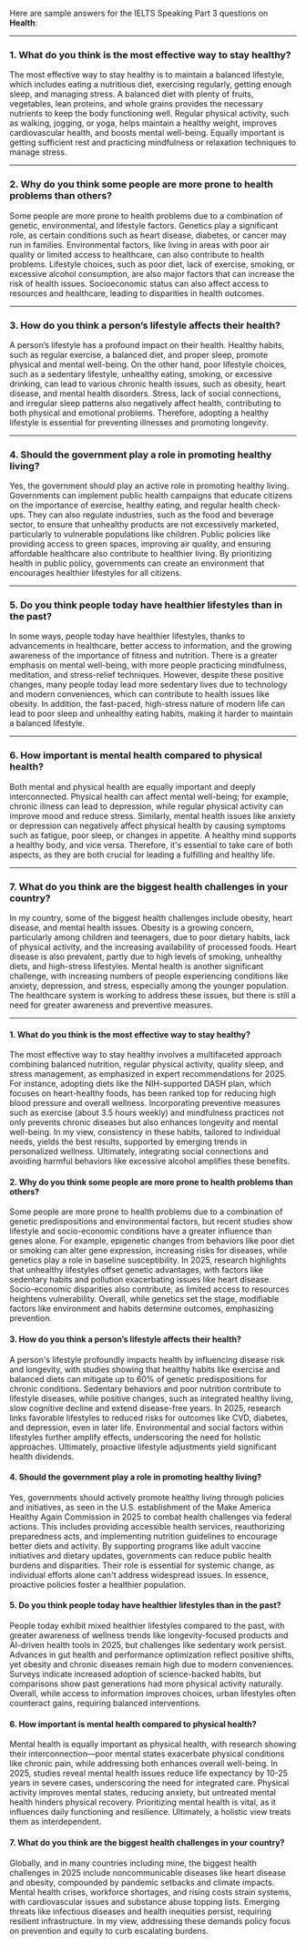 Here are sample answers for the IELTS Speaking Part 3 questions on **Health**:

---

### **1. What do you think is the most effective way to stay healthy?**

The most effective way to stay healthy is to maintain a balanced lifestyle, which includes eating a nutritious diet, exercising regularly, getting enough sleep, and managing stress. A balanced diet with plenty of fruits, vegetables, lean proteins, and whole grains provides the necessary nutrients to keep the body functioning well. Regular physical activity, such as walking, jogging, or yoga, helps maintain a healthy weight, improves cardiovascular health, and boosts mental well-being. Equally important is getting sufficient rest and practicing mindfulness or relaxation techniques to manage stress.

---

### **2. Why do you think some people are more prone to health problems than others?**

Some people are more prone to health problems due to a combination of genetic, environmental, and lifestyle factors. Genetics play a significant role, as certain conditions such as heart disease, diabetes, or cancer may run in families. Environmental factors, like living in areas with poor air quality or limited access to healthcare, can also contribute to health problems. Lifestyle choices, such as poor diet, lack of exercise, smoking, or excessive alcohol consumption, are also major factors that can increase the risk of health issues. Socioeconomic status can also affect access to resources and healthcare, leading to disparities in health outcomes.

---

### **3. How do you think a person’s lifestyle affects their health?**

A person’s lifestyle has a profound impact on their health. Healthy habits, such as regular exercise, a balanced diet, and proper sleep, promote physical and mental well-being. On the other hand, poor lifestyle choices, such as a sedentary lifestyle, unhealthy eating, smoking, or excessive drinking, can lead to various chronic health issues, such as obesity, heart disease, and mental health disorders. Stress, lack of social connections, and irregular sleep patterns also negatively affect health, contributing to both physical and emotional problems. Therefore, adopting a healthy lifestyle is essential for preventing illnesses and promoting longevity.

---

### **4. Should the government play a role in promoting healthy living?**

Yes, the government should play an active role in promoting healthy living. Governments can implement public health campaigns that educate citizens on the importance of exercise, healthy eating, and regular health check-ups. They can also regulate industries, such as the food and beverage sector, to ensure that unhealthy products are not excessively marketed, particularly to vulnerable populations like children. Public policies like providing access to green spaces, improving air quality, and ensuring affordable healthcare also contribute to healthier living. By prioritizing health in public policy, governments can create an environment that encourages healthier lifestyles for all citizens.

---

### **5. Do you think people today have healthier lifestyles than in the past?**

In some ways, people today have healthier lifestyles, thanks to advancements in healthcare, better access to information, and the growing awareness of the importance of fitness and nutrition. There is a greater emphasis on mental well-being, with more people practicing mindfulness, meditation, and stress-relief techniques. However, despite these positive changes, many people today lead more sedentary lives due to technology and modern conveniences, which can contribute to health issues like obesity. In addition, the fast-paced, high-stress nature of modern life can lead to poor sleep and unhealthy eating habits, making it harder to maintain a balanced lifestyle.

---

### **6. How important is mental health compared to physical health?**

Both mental and physical health are equally important and deeply interconnected. Physical health can affect mental well-being; for example, chronic illness can lead to depression, while regular physical activity can improve mood and reduce stress. Similarly, mental health issues like anxiety or depression can negatively affect physical health by causing symptoms such as fatigue, poor sleep, or changes in appetite. A healthy mind supports a healthy body, and vice versa. Therefore, it's essential to take care of both aspects, as they are both crucial for leading a fulfilling and healthy life.

---

### **7. What do you think are the biggest health challenges in your country?**

In my country, some of the biggest health challenges include obesity, heart disease, and mental health issues. Obesity is a growing concern, particularly among children and teenagers, due to poor dietary habits, lack of physical activity, and the increasing availability of processed foods. Heart disease is also prevalent, partly due to high levels of smoking, unhealthy diets, and high-stress lifestyles. Mental health is another significant challenge, with increasing numbers of people experiencing conditions like anxiety, depression, and stress, especially among the younger population. The healthcare system is working to address these issues, but there is still a need for greater awareness and preventive measures.

---

#### 1. What do you think is the most effective way to stay healthy?
The most effective way to stay healthy involves a multifaceted approach combining balanced nutrition, regular physical activity, quality sleep, and stress management, as emphasized in expert recommendations for 2025. For instance, adopting diets like the NIH-supported DASH plan, which focuses on heart-healthy foods, has been ranked top for reducing high blood pressure and overall wellness. Incorporating preventive measures such as exercise (about 3.5 hours weekly) and mindfulness practices not only prevents chronic diseases but also enhances longevity and mental well-being. In my view, consistency in these habits, tailored to individual needs, yields the best results, supported by emerging trends in personalized wellness. Ultimately, integrating social connections and avoiding harmful behaviors like excessive alcohol amplifies these benefits.

#### 2. Why do you think some people are more prone to health problems than others?
Some people are more prone to health problems due to a combination of genetic predispositions and environmental factors, but recent studies show lifestyle and socio-economic conditions have a greater influence than genes alone. For example, epigenetic changes from behaviors like poor diet or smoking can alter gene expression, increasing risks for diseases, while genetics play a role in baseline susceptibility. In 2025, research highlights that unhealthy lifestyles offset genetic advantages, with factors like sedentary habits and pollution exacerbating issues like heart disease. Socio-economic disparities also contribute, as limited access to resources heightens vulnerability. Overall, while genetics set the stage, modifiable factors like environment and habits determine outcomes, emphasizing prevention.

#### 3. How do you think a person’s lifestyle affects their health?
A person's lifestyle profoundly impacts health by influencing disease risk and longevity, with studies showing that healthy habits like exercise and balanced diets can mitigate up to 60% of genetic predispositions for chronic conditions. Sedentary behaviors and poor nutrition contribute to lifestyle diseases, while positive changes, such as integrated healthy living, slow cognitive decline and extend disease-free years. In 2025, research links favorable lifestyles to reduced risks for outcomes like CVD, diabetes, and depression, even in later life. Environmental and social factors within lifestyles further amplify effects, underscoring the need for holistic approaches. Ultimately, proactive lifestyle adjustments yield significant health dividends.

#### 4. Should the government play a role in promoting healthy living?
Yes, governments should actively promote healthy living through policies and initiatives, as seen in the U.S. establishment of the Make America Healthy Again Commission in 2025 to combat health challenges via federal actions. This includes providing accessible health services, reauthorizing preparedness acts, and implementing nutrition guidelines to encourage better diets and activity. By supporting programs like adult vaccine initiatives and dietary updates, governments can reduce public health burdens and disparities. Their role is essential for systemic change, as individual efforts alone can't address widespread issues. In essence, proactive policies foster a healthier population.

#### 5. Do you think people today have healthier lifestyles than in the past?
People today exhibit mixed healthier lifestyles compared to the past, with greater awareness of wellness trends like longevity-focused products and AI-driven health tools in 2025, but challenges like sedentary work persist. Advances in gut health and performance optimization reflect positive shifts, yet obesity and chronic diseases remain high due to modern conveniences. Surveys indicate increased adoption of science-backed habits, but comparisons show past generations had more physical activity naturally. Overall, while access to information improves choices, urban lifestyles often counteract gains, requiring balanced interventions.

#### 6. How important is mental health compared to physical health?
Mental health is equally important as physical health, with research showing their interconnection—poor mental states exacerbate physical conditions like chronic pain, while addressing both enhances overall well-being. In 2025, studies reveal mental health issues reduce life expectancy by 10-25 years in severe cases, underscoring the need for integrated care. Physical activity improves mental states, reducing anxiety, but untreated mental health hinders physical recovery. Prioritizing mental health is vital, as it influences daily functioning and resilience. Ultimately, a holistic view treats them as interdependent.

#### 7. What do you think are the biggest health challenges in your country?
Globally, and in many countries including mine, the biggest health challenges in 2025 include noncommunicable diseases like heart disease and obesity, compounded by pandemic setbacks and climate impacts. Mental health crises, workforce shortages, and rising costs strain systems, with cardiovascular issues and substance abuse topping lists. Emerging threats like infectious diseases and health inequities persist, requiring resilient infrastructure. In my view, addressing these demands policy focus on prevention and equity to curb escalating burdens.
